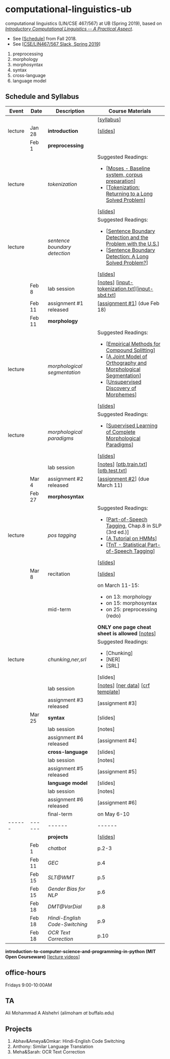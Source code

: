 # computational-linguistics-ub
computational linguistics (LIN/CSE 467/567) at UB (Spring 2019), based on [*Introductory Computational Linguistics 
-- A Practical Aspect*](https://buffalo.box.com/s/1t6hbq77c1yjabp1yo4qu1ovx4tiy2a6). 



* See [[Schedule](https://sites.google.com/site/lrecoursefall2018/schedule-and-syllabus)] from Fall 2018. 
* See [[CSE/LIN467/567 Slack, Spring 2019](https://join.slack.com/t/lincse467567/shared_invite/enQtNTYzMzA1MDgyNzQxLTJhY2I2ZDNjNzI5ZjIxMjY1MGY5ZjBlNWUxMDI5Y2QyOWUzNjMzNTU0Yzg4YWFmZGNkZGQ5ODkzYWM0YTY1NmQ)]


1. preprocessing
1. morphology
1. morphosyntax
1. syntax
1. cross-language
1. language model



## Schedule and Syllabus 
|Event	| Date |	Description	 |Course Materials |
| ------ | ------ | ------ | ------  |
| |  |  | [[syllabus](https://www.overleaf.com/read/bkpszpcndwrf)] |
|lecture | Jan 28 | **introduction** | [[slides](https://www.overleaf.com/read/kzsdqspjvpzk)]|
| |Feb 1 | **preprocessing** |  |
|lecture |  | *tokenization* | Suggested Readings:  <ul><li>[[Moses - Baseline system, corpus preparation](http://www.statmt.org/moses/?n=Moses.Baseline)]</li><li>[[Tokenization: Returning to a Long Solved Problem](http://aclweb.org/anthology/P/P12/P12-2074.pdf)]</li></ul> [[slides](https://www.overleaf.com/read/qcmtrrzqrqfn)]|
|lecture|  | *sentence boundary detection* | Suggested Readings:  <ul><li>[[Sentence Boundary Detection and the Problem with the U.S.](http://aclweb.org/anthology/N/N09/N09-2061.pdf)]</li><li>[[Sentence Boundary Detection: A Long Solved Problem?](http://aclweb.org/anthology/C/C12/C12-2096.pdf)]</li></ul> [[slides](https://www.overleaf.com/read/qwsszsvhncgc)]|
||Feb 8  | lab session | [[notes](https://www.overleaf.com/read/qtrdnthdmpdw)] [[input-tokenization.txt](https://buffalo.box.com/s/wtpbmqqag1p12qv2516agfdgph529giv)][[input-sbd.txt](https://buffalo.box.com/s/xly0wc26bmtmx692qi895ld227ye1ksr)] |
|| Feb 11  | assignment #1 released	 | [[assignment #1](https://www.overleaf.com/read/vfcddpxrtpmg)] (due Feb 18) |
| | Feb 11 | **morphology** |   |
|lecture |  | *morphological segmentation* | Suggested Readings:  <ul><li>[[Empirical Methods for Compound Splitting](http://www.aclweb.org/anthology/E03-1076)]</li>  <li>[[A Joint Model of Orthography and Morphological Segmentation](http://www.aclweb.org/anthology/N16-1080)]</li>  <li>[[Unsupervised Discovery of Morphemes](http://aclweb.org/anthology/W02-0603)]</li></ul> [[slides](https://www.overleaf.com/read/sjjtdtdxrjhn)] |
|lecture |  | *morphological paradigms* | Suggested Readings:  <ul><li>[[Supervised Learning of Complete Morphological Paradigms](https://www.aclweb.org/anthology/N13-1138)]</li></ul> [[slides](https://www.overleaf.com/read/drsgzvdswckp)] |
||  | lab session | [[notes](https://www.overleaf.com/read/qtrdnthdmpdw)] [[ptb.train.txt](https://buffalo.box.com/s/zz6vbqfglrcv29oojmf3kf9e5llv06va)] [[ptb.test.txt](https://buffalo.box.com/s/niyncwhx3i8zel6yuluocglossbda0i9)]|
|| Mar 4 | assignment #2 released	 | [[assignment #2](https://www.overleaf.com/read/zkfynjpnwphk)] (due March 11) |
|| Feb 27 | **morphosyntax** |  |
|lecture |  | *pos tagging* | Suggested Readings:  <ul><li>[[Part-of-Speech Tagging](https://web.stanford.edu/~jurafsky/slp3/8.pdf), Chap.8 in SLP (3rd ed.)]</li> <li>[[A Tutorial on HMMs](https://www.ece.ucsb.edu/Faculty/Rabiner/ece259/Reprints/tutorial%20on%20hmm%20and%20applications.pdf)]</li><li>[[TnT - Statistical Part-of-Speech Tagging](http://www.coli.uni-saarland.de/~thorsten/tnt/)]</li></ul> [[slides](https://www.overleaf.com/read/wdwxhszppdgx)]  |
|| Mar 8  | recitation	 | [[slides](https://www.overleaf.com/read/ygmgyrcqfzzz)]  |
||  | mid-term	 | on March 11-15:<ul><li>on 13: morphology</li><li>on 15: morphosyntax</li><li>on 25: preprocessing (redo)</li> </ul> **ONLY one page cheat sheet is allowed** [[notes](https://www.overleaf.com/read/xccfyqtzrpkq)]  |
|lecture |  | *chunking,ner,srl* | Suggested Readings:  <ul><li>[Chunking]</li> <li>[NER]</li><li>[SRL]</li></ul> [slides] |
||  | lab session | [[notes](https://www.overleaf.com/read/qtrdnthdmpdw)] [[ner data](https://buffalo.box.com/s/w3crjkoao09rk5f6hi46y5fpdk1bji8t)] [[crf template](https://buffalo.box.com/s/qggxvcbwjnwvj0f9z2l99qmsadkhiwg1)] |
|| | assignment #3 released	 | [assignment #3] |
|| Mar 25 | **syntax** | [slides] |
||  | lab session | [notes] |
||  | assignment #4 released	 | [assignment #4] |
| |  | **cross-language** | [slides] |
||  | lab session | [notes] |
||  | assignment #5 released	 | [assignment #5] |
| |  | **language model** | [slides] |
||  | lab session | [notes] |
||  | assignment #6 released	 | [assignment #6] |
||  | final-term	 | on May 6-10 |
| ------ | ------ | ------ | ------  |
| |  | **projects** | [[slides](https://www.overleaf.com/read/mmgtnhrxvfyq)] |
| | Feb 1 | *chatbot* | p.2-3|
| | Feb 11 | *GEC* | p.4|
| | Feb 15 | *SLT@WMT* | p.5|
| | Feb 15 | *Gender Bias for NLP* | p.6|
| | Feb 18 | *DMT@VarDial* | p.8|
| | Feb 18 | *Hindi-English Code-Switching* | p.9|
| | Feb 18 | *OCR Text Correction* | p.10|



**introduction-to-computer-science-and-programming-in-python (MIT Open Courseware)** [[lecture videos](https://ocw.mit.edu/courses/electrical-engineering-and-computer-science/6-0001-introduction-to-computer-science-and-programming-in-python-fall-2016/lecture-videos/index.htm)]


## office-hours
Fridays 9:00-10:00AM

## TA
Ali Mohammad A Alshehri (alimoham _at_ buffalo.edu)

## Projects
1. Abhav&Ameya&Omkar: Hindi-English Code Switching
1. Anthony: Similar Language Translation
1. Meha&Sarah: OCR Text Correction

